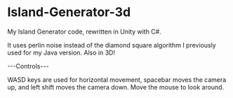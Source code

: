 # Island-Generator-3d

My Island Generator code, rewritten in Unity with C#.

It uses perlin noise instead of the diamond square algorithm I previously used for my Java version. Also in 3D!


---Controls---

WASD keys are used for horizontal movement, spacebar moves the camera up, and left shift moves the camera down. Move the mouse to look around.
